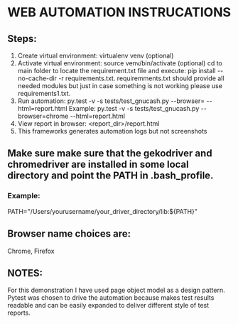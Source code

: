 # WEB AUTOMATION INSTRUCATIONS
## Steps:
1. Create virtual environment: virtualenv venv (optional)
2. Activate virtual environment: source venv/bin/activate (optional)
cd to main folder to locate the requirement.txt file and execute: pip install --no-cache-dir -r requirements.txt. requiremments.txt should provide all needed modules but just in case something is not working please use requirements1.txt.
3. Run automation: py.test -v -s tests/test_gnucash.py --browser= --html=report.html Example: py.test -v -s tests/test_gnucash.py --browser=chrome --html=report.html
4. View report in browser: <report_dir>/report.html
5. This frameworks generates automation logs but not screenshots

## Make sure make sure that the gekodriver and chromedriver are installed in some local directory and point the PATH in .bash_profile.
### Example:
PATH="/Users/yourusername/your_driver_directory/lib:${PATH}"

## Browser name choices are:
Chrome, Firefox

## NOTES:
For this demonstration I have used page object model as a design pattern. Pytest was chosen to drive the automation because makes test results readable and can be easily expanded to deliver different style of test reports.
